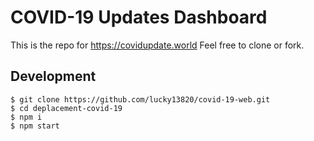 # COVID-19 Updates Dashboard

This is the repo for https://covidupdate.world Feel free to clone or fork. 


## Development
```
$ git clone https://github.com/lucky13820/covid-19-web.git
$ cd deplacement-covid-19
$ npm i
$ npm start
```